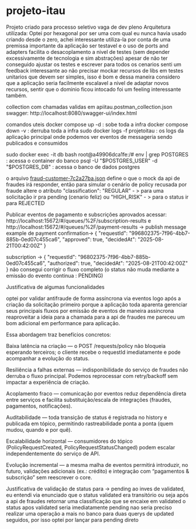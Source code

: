 # projeto-itau
Projeto criado para processo seletivo vaga de dev pleno
Arquitetura utilizada:
Optei por hexagonal por ser uma com qual eu nunca havia usado criando desde o zero, achei interessante utiliza-la por conta de uma premissa importante da aplicação ser testavel e o uso de ports and adapters facilita o desacoplamento a nivel de testes (sem depender excessivamente de tecnologia e sim abstrações)
apesar de não ter conseguido ajustar os testes e escrever para todos os cenarios senti um feedback interessante ao não precisar mockar recursos de libs em testes unitarios que devem ser simples, isso é bom
e dessa maneira considero que a aplicação seria facilmente escalavel a nivel de adaptar novos recursos, sentir que o dominio ficou intocado foi um feeling interessante também.

 collection com chamadas validas em apiitau.postman_collection.json
swagger: http://localhost:8080/swagger-ui/index.html


comandos uteis docker compose up -d : sobe toda a infra
docker compose down -v : derruba toda a infra
sudo docker logs -f projetoitau : os logs da aplicação principal onde podemos ver eventos de messageria sendo publicados e consumidos

sudo docker exec -it db bash
root@a49906dca1fe:/# env | grep POSTGRES : acessa o container do banco
psql -U "$POSTGRES_USER" -d "$POSTGRES_DB" : acessa o banco de dados postgres

o arquivo [fraud-customer-7c2a27ba.json](fraud-mock/__files/fraud-customer-7c2a27ba.json) define o que o mock da api de fraudes irá responder, então 
para simular o cenário de policy recusada por fraude altere o atributo
"classification": "REGULAR" - > para uma solicitação ir pra pending (cenario feliz)
ou "HIGH_RISK" - > para o status ir para REJECTED

Publicar eventos de pagamento e subscrições aprovados
acessar: http://localhost:15672/#/queues/%2F/subscription-results e http://localhost:15672/#/queues/%2F/payment-results -> publish message
example de payment confirmation-> {
"requestId": "996802375-7f96-4bb7-885b-0ed07c455ca6",
"approved": true,
"decidedAt": "2025-08-21T00:42:00Z"
}

subscription -> {
"requestId": "96802375-7f96-4bb7-885b-0ed07c455ca6",
"authorized": true,
"decidedAt": "2025-08-21T00:42:00Z"
} não consegui corrigir o fluxo completo (o status não muda mediante a emissão do evento continua : PENDING)


Justificativa de algumas funcionalidades

optei por validar antifraude de forma assíncrona via eventos logo após a criação da solicitação primeiro porque a aplicação toda 
aparenta gerenciar seus principais fluxos por emissão de eventos de maneira assincrona reaproveitar a ideia para a chamada para a api
de fraudes me pareceu um bom adicional em performance para aplicação.

Essa abordagem traz benefícios concretos:

Baixa latência na criação — o POST /requests/policy não bloqueia esperando terceiros; o cliente recebe o requestId imediatamente e pode acompanhar a evolução do status.

Resiliência a falhas externas — indisponibilidade do serviço de fraudes não derruba o fluxo principal. Podemos reprocessar com retry/backoff sem impactar a experiência de criação.

Acoplamento fraco — comunicação por eventos reduz dependência direta entre serviços e facilita substituição/escala de integrações (fraudes, pagamentos, notificações).

Auditabilidade — toda transição de status é registrada no history e publicada em tópico, permitindo rastreabilidade ponta a ponta (quem mudou, quando e por quê).

Escalabilidade horizontal — consumidores do tópico (PolicyRequestCreated, PolicyRequestStatusChanged) podem escalar independentemente do serviço de API.

Evolução incremental — a mesma malha de eventos permitirá introduzir, no futuro, validações adicionais (ex.: crédito) e integração com “pagamentos & subscrição” sem reescrever o core.

Justificativa de validação de status para -> pending ao inves de validated, eu entendi via enunciado que o status validated era transitório ou seja após a api de fraudes retornar uma classificação que se encaixe em validated o status apos validated seria imediatamente pending nao seria preciso realizar uma operação a mais no banco para duas querys de updated seguidos, por isso optei por lançar para pending direto